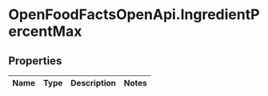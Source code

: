 # OpenFoodFactsOpenApi.IngredientPercentMax

## Properties

Name | Type | Description | Notes
------------ | ------------- | ------------- | -------------


